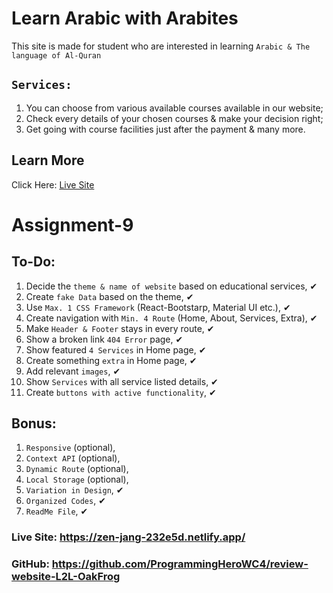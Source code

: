 # Learn Arabic with Arabites

This site is made for student who are interested in learning `Arabic & The language of Al-Quran`

## `Services:`

1. You can choose from various available courses available in our website;
2. Check every details of your chosen courses & make your decision right;
3. Get going with course facilities just after the payment & many more.

## Learn More

Click Here: [Live Site](https://zen-jang-232e5d.netlify.app/)

# Assignment-9

## To-Do:

1. Decide the `theme & name of website` based on educational services, ✔
2. Create `fake Data` based on the theme, ✔
3. Use `Max. 1 CSS Framework` (React-Bootstarp, Material UI etc.), ✔
4. Create navigation with `Min. 4 Route` (Home, About, Services, Extra), ✔
5. Make `Header & Footer` stays in every route, ✔
6. Show a broken link `404 Error` page, ✔
7. Show featured `4 Services` in Home page, ✔
8. Create something `extra` in Home page, ✔
9. Add relevant `images`, ✔
10. Show `Services` with all service listed details, ✔
11. Create `buttons with active functionality`, ✔

## Bonus:

1. `Responsive` (optional),
2. `Context API` (optional),
3. `Dynamic Route` (optional),
4. `Local Storage` (optional),
5. `Variation in Design`, ✔
6. `Organized Codes`, ✔
7. `ReadMe File`, ✔

### Live Site: https://zen-jang-232e5d.netlify.app/
### GitHub: https://github.com/ProgrammingHeroWC4/review-website-L2L-OakFrog